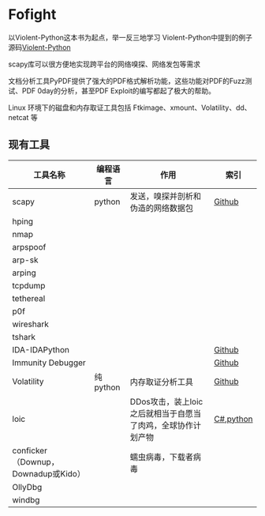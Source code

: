 # Fofight
以Violent-Python这本书为起点，举一反三地学习
Violent-Python中提到的例子源码[Violent-Python](https://github.com/shadow-box/Violent-Python-Examples)

scapy库可以很方便地实现跨平台的网络嗅探、网络发包等需求

文档分析工具PyPDF提供了强大的PDF格式解析功能，这些功能对PDF的Fuzz测试、PDF 0day的分析，甚至PDF Exploit的编写都起了极大的帮助。

 Linux 环境下的磁盘和内存取证工具包括 Ftkimage、xmount、Volatility、dd、netcat 等
 
 


## 现有工具
|工具名称|编程语言|作用|索引
|-------|-------|---|---|
|scapy|python|发送，嗅探并剖析和伪造的网络数据包|[Github](https://github.com/secdev/scapy/)|
|hping||||
|nmap||||
|arpspoof||||
|arp-sk||||
|arping||||
|tcpdump||||
|tethereal||||
|p0f||||
|wireshark||||
|tshark||||
|IDA-IDAPython|||[Github](https://github.com/search?utf8=%E2%9C%93&q=idapython&type=)|
|Immunity Debugger|||[Github](https://github.com/kbandla/ImmunityDebugger)|
|Volatility|纯python|内存取证分析工具|[Github](https://github.com/volatilityfoundation/volatility)|
|loic||DDos攻击，装上loic之后就相当于自愿当了肉鸡，全球协作计划产物|[C#](https://github.com/NewEraCracker/LOIC),[python](https://github.com/SlamDunkn/LOIC_Python)|
|conficker（Downup，Downadup或Kido）||蠕虫病毒，下载者病毒||
|OllyDbg|||||
|windbg|||||
